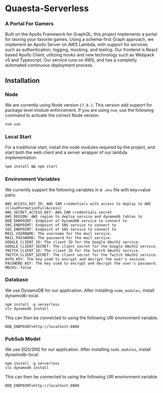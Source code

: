 # Quaesta-Serverless

### A Portal For Gamers

Built on the Apollo Framework for GraphQL, this project implements a portal for storing your favorite games. Using a schema-first Graph approach, we implement an Apollo Server on AWS Lambda, with support for services such as authentication, logging, mocking, and testing. Our frontend is React based Apollo Client, utilizing hooks and new technology such as Webpack v5 and Typescript. Our service runs on AWS, and has a completly automated continuous deployment process.

## Installation

### Node

We are currently using Node version `17.0.1`. This version add support for package level module enforcement. If you are using `nvm`, use the following command to activate the correct Node version.

```bash
nvm use
```

### Local Start

For a traditional start, install the node modules required by the project, and start both the web client and a server wrapper of our lambda implementation.

```bash
npm install && npm start
```

### Environment Variables

We currently support the following variables in a `.env` file with key=value pairs.

```
AWS_ACCESS_KEY_ID: AWS IAM credentials with access to deploy to AWS (CloudFormationFullAccess)
AWS_SECRET_ACCESS_KEY: AWS IAM credentials secret
AWS_REGION: AWS region to deploy service and dynamodb tables to
DDB_ENDPOINT: Endpoint of DynamoDB service to connect to
SNS_ENDPOINT: Endpoint of SNS service to connect to
SQS_ENDPOINT: Endpoint of SQS service to connect to
MAIL_USERNAME: The username for the mail service.
MAIL_PASSWORD: The password for the mail service.
GOOGLE_CLIENT_ID: The client ID for the Google OAuth2 service.
GOOGLE_CLIENT_SECRET: The client secret for the Google OAuth2 service.
TWITCH_CLIENT_ID: The client ID for the Twitch OAuth2 service.
TWITCH_CLIENT_SECRET: The client secret for the Twitch OAuth2 service.
AUTH_KEY: The key used to encrypt and decrypt the user's session.
PASSWORD_KEY: The key used to encrypt and decrypt the user's password.
MOCKS: false
```

### Database

We use DynamoDB for our application. After installing `node_modules`, install dynamodb-local.

```
npm install -g serverless
sls dynamodb install
```

This can then be connected to using the following URI environment variable.

```
DDB_ENDPOINT=http://localhost:8080
```

### PubSub Model

We use SQS/SNS for our application. After installing `node_modules`, install dynamodb-local.

```
npm install -g serverless
sls dynamodb install
```

This can then be connected to using the following URI environment variable.

```
DDB_ENDPOINT=http://localhost:8080
```
